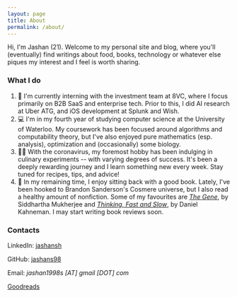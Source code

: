 ```yaml
---
layout: page
title: About
permalink: /about/
---
```


Hi, I'm Jashan (21). Welcome to my personal site and blog, where you'll (eventually) find writings about
food, books, technology or whatever else piques my interest and I feel is worth sharing.

### What I do
1. 💼 I'm currently interning with the investment team at 8VC, where I focus primarily on B2B SaaS and enterprise tech. Prior to
this, I did AI research at Uber ATG, and iOS development at Splunk and Wish.
2. 💻 I'm in my fourth year of studying computer science at the University of Waterloo. My coursework has been focused
around algorithms and computability theory, but I've also enjoyed pure mathematics (esp. analysis), optimization and
(occasionally) some biology.
3. 👨‍🍳 With the coronavirus, my foremost hobby has been indulging in culinary experiments -- with varying degrees of success.
It's been a deeply rewarding journey and I learn something new every week. Stay tuned for recipes, tips, and advice!
4. 📖 In my remaining time, I enjoy sitting back with a good book. Lately, I've been hooked to Brandon Sanderson's Cosmere universe,
but I also read a healthy amount of nonfiction. Some of my favourites are 
[*The Gene*](https://www.goodreads.com/book/show/27276428-the-gene), by Siddhartha Mukherjee and
[*Thinking, Fast and Slow*](https://www.goodreads.com/book/show/11468377-thinking-fast-and-slow), by Daniel Kahneman. I may start writing
book reviews soon.

### Contacts

LinkedIn: [jashansh](https://linkedin.com/in/jashansh)

GitHub: [jashans98](https://github.com/users/jashans98)

Email: *jashan1998s \[AT] gmail \[DOT] com*

[Goodreads](https://www.goodreads.com/user/show/73700890-jashan-shewakramani)
